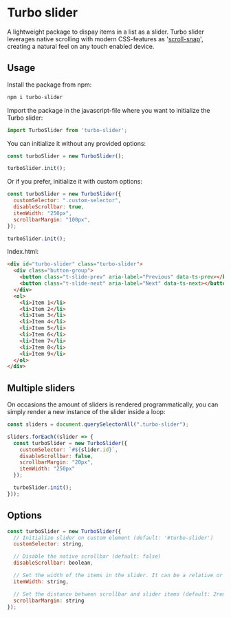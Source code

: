 # Turbo slider

A lightweight package to dispay items in a list as a slider. Turbo slider leverages native scrolling with modern CSS-features as '[scroll-snap](https://developer.mozilla.org/en-US/docs/Web/CSS/CSS_scroll_snap)', creating a natural feel on any touch enabled device.

## Usage

Install the package from npm:

```javascript
npm i turbo-slider
```

Import the package in the javascript-file where you want to initialize the Turbo slider:

```javascript
import TurboSlider from 'turbo-slider';
```

You can initialize it without any provided options:
```javascript
const turboSlider = new TurboSlider();

turboSlider.init();
```

Or if you prefer, initialize it with custom options:

```javascript
const turboSlider = new TurboSlider({
  customSelector: ".custom-selector",
  disableScrollbar: true,
  itemWidth: "250px",
  scrollbarMargin: "100px",
});

turboSlider.init();
```

Index.html:

```html
<div id="turbo-slider" class="turbo-slider">
  <div class="button-group">
    <button class="t-slide-prev" aria-label="Previous" data-ts-prev></button>
    <button class="t-slide-next" aria-label="Next" data-ts-next></button>
  </div>
  <ol>
    <li>Item 1</li>
    <li>Item 2</li>
    <li>Item 3</li>
    <li>Item 4</li>
    <li>Item 5</li>
    <li>Item 6</li>
    <li>Item 7</li>
    <li>Item 8</li>
    <li>Item 9</li>
  </ol>
</div>
```
## Multiple sliders
On occasions the amount of sliders is rendered programmatically, you can simply render a new instance of the slider inside a loop:


```javascript
const sliders = document.querySelectorAll(".turbo-slider");

sliders.forEach((slider => {
  const turboSlider = new TurboSlider({
    customSelector: `#${slider.id}`,
    disableScrollbar: false,
    scrollbarMargin: "20px",
    itemWidth: "250px"
  });

  turboSlider.init();
}));
```
## Options

```javascript
const turboSlider = new TurboSlider({
  // Initialize slider on custom element (default: '#turbo-slider')
  customSelector: string,

  // Disable the native scrollbar (default: false)
  disableScrollbar: boolean,

  // Set the width of the items in the slider. It can be a relative or absolute value (default: auto)
  itemWidth: string,

  // Set the distance between scrollbar and slider items (default: 2rem)
  scrollbarMargin: string 
});
```

